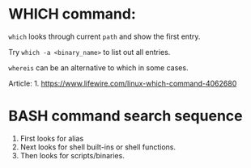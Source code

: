 
# WHICH command:
  `which` looks through current `path` and show the first entry.

  Try `which -a <binary_name>` to list out all entries.

  `whereis` can be an alternative to which in some cases.

  Article:
    1. https://www.lifewire.com/linux-which-command-4062680

# BASH command search sequence
  1. First looks for alias
  2. Next looks for shell built-ins or shell functions.
  3. Then looks for scripts/binaries.
